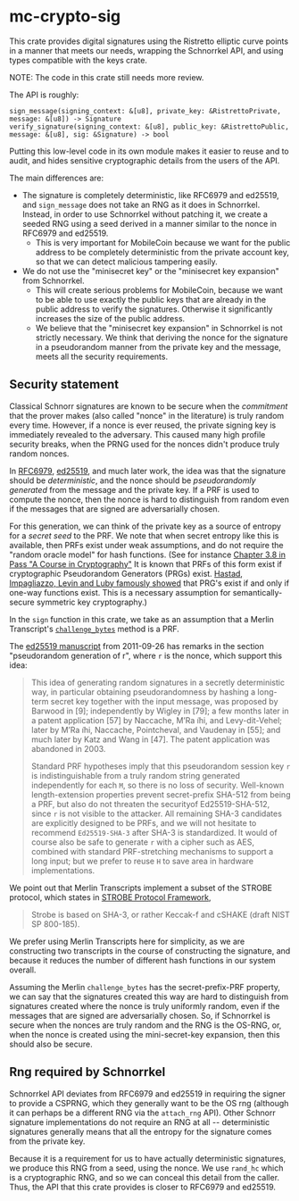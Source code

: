 mc-crypto-sig
=============

This crate provides digital signatures using the Ristretto elliptic curve points
in a manner that meets our needs, wrapping the Schnorrkel API, and using
types compatible with the keys crate.

NOTE: The code in this crate still needs more review.

The API is roughly:

```
sign_message(signing_context: &[u8], private_key: &RistrettoPrivate, message: &[u8]) -> Signature
verify_signature(signing_context: &[u8], public_key: &RistrettoPublic, message: &[u8], sig: &Signature) -> bool
```

Putting this low-level code in its own module makes it easier to reuse
and to audit, and hides sensitive cryptographic details from the users of the API.

The main differences are:

- The signature is completely deterministic, like RFC6979 and ed25519, and `sign_message`
  does not take an RNG as it does in Schnorrkel. Instead, in order to use Schnorrkel without
  patching it, we create a seeded RNG using a seed derived in a manner similar to the nonce
  in RFC6979 and ed25519.
  -  This is very important for MobileCoin because we want for the public address to be
     completely deterministic from the private account key, so that we can detect malicious
     tampering easily.
- We do not use the "minisecret key" or the "minisecret key expansion" from Schnorrkel.
  - This will create serious problems for MobileCoin, because we want to be able to use
    exactly the public keys that are already in the public address to verify the signatures.
    Otherwise it significantly increases the size of the public address.
  - We believe that the "minisecret key expansion" in Schnorrkel is not strictly necessary.
    We think that deriving the nonce for the signature in a pseudorandom manner from the private
    key and the message, meets all the security requirements.

Security statement
------------------

Classical Schnorr signatures are known to be secure when the *commitment* that the prover
makes (also called "nonce" in the literature) is truly random every time.
However, if a nonce is ever reused, the private signing key is immediately revealed to the
adversary. This caused many high profile security breaks, when the PRNG used for the nonces
didn't produce truly random nonces.

In [RFC6979](https://tools.ietf.org/html/rfc6979), [ed25519](http://ed25519.cr.yp.to/ed25519-20110926.pdf),
and much later work, the idea was that the signature should be *deterministic*,
and the nonce should be *pseudorandomly generated* from the message and the private key.
If a PRF is used to compute the nonce, then the nonce is hard to distinguish from random even if
the messages that are signed are adversarially chosen.

For this generation, we can think of the private key as a source of entropy for a *secret seed* to the PRF.
We note that when secret entropy like this is available, then PRFs exist under weak assumptions, and do not require the "random oracle model" for hash functions.
(See for instance [Chapter 3.8 in Pass "A Course in Cryptography"](https://www.cs.cornell.edu/courses/cs4830/2010fa/lecnotes.pdf)
It is known that PRFs of this form exist if cryptographic Pseudorandom Generators (PRGs) exist. [Hastad, Impagliazzo, Levin and Luby famously showed](http://citeseerx.ist.psu.edu/viewdoc/summary?doi=10.1.1.185.988)
that PRG's exist if and only if one-way functions exist. This is a necessary assumption for semantically-secure symmetric key cryptography.)

In the `sign` function in this crate, we take as an assumption that a Merlin Transcript's [`challenge_bytes`](https://docs.rs/merlin/1.0.3/merlin/struct.Transcript.html#method.challenge_bytes) method is a PRF.

The [ed25519 manuscript]((http://ed25519.cr.yp.to/ed25519-20110926.pdf)) from 2011-09-26 has remarks in the section "pseudorandom generation of r", where
`r` is the nonce, which support this idea:

> This idea of generating random signatures in a secretly deterministic way, in particular obtaining
> pseudorandomness by hashing a long-term secret key together with the input message, was proposed by
> Barwood in [9]; independently by Wigley in [79]; a few months later in a patent application [57]
> by Naccache, M’Ra ̈ıhi, and  Levy-dit-Vehel; later  by M’Ra ̈ıhi, Naccache, Pointcheval, and Vaudenay
> in [55]; and much later by Katz and Wang in [47]. The patent application was abandoned in 2003.
>
> Standard PRF hypotheses imply that this pseudorandom session key `r` is indistinguishable from a
> truly random string generated independently for each `M`, so there is no loss of security.
> Well-known length-extension properties prevent secret-prefix SHA-512 from being a PRF, but also do
> not threaten the securityof Ed25519-SHA-512, since `r` is not visible to the attacker. All remaining
> SHA-3 candidates are explicitly designed to be PRFs, and we will not hesitate to recommend
> `Ed25519-SHA-3` after SHA-3 is standardized. It would of course also be safe to generate `r` with
> a cipher such as AES, combined with standard PRF-stretching mechanisms to support a long input;
> but we prefer to reuse `H` to save area in hardware implementations.

We point out that Merlin Transcripts implement a subset of the STROBE protocol, which states in [STROBE Protocol Framework](https://strobe.sourceforge.io/),

>  Strobe is based on SHA-3, or rather Keccak-f and cSHAKE (draft NIST SP 800-185).

We prefer using Merlin Transcripts here for simplicity, as we are constructing two transcripts in the course of constructing the signature, and because it reduces the number of different hash functions in our system overall.

Assuming the Merlin `challenge_bytes` has the secret-prefix-PRF property, we can say that the signatures created this way
are hard to distinguish from signatures created where the nonce is truly uniformly random, even if the messages
that are signed are adversarially chosen. So, if Schnorrkel is secure when the nonces are truly random and
the RNG is the OS-RNG, or, when the nonce is created using the mini-secret-key expansion, then this should also be secure.

Rng required by Schnorrkel
--------------------------

Schnorrkel API deviates from RFC6979 and ed25519 in requiring the signer to provide a CSPRNG, which they
generally want to be the OS rng (although it can perhaps be a different RNG via the `attach_rng` API).
Other Schnorr signature implementations do not require an RNG at all -- deterministic signatures generally means that all the entropy for the
signature comes from the private key.

Because it is a requirement for us to have actually deterministic signatures,
we produce this RNG from a seed, using the nonce. We use `rand_hc` which is a cryptographic RNG,
and so we can conceal this detail from the caller. Thus, the API that this crate provides is closer to
RFC6979 and ed25519.
